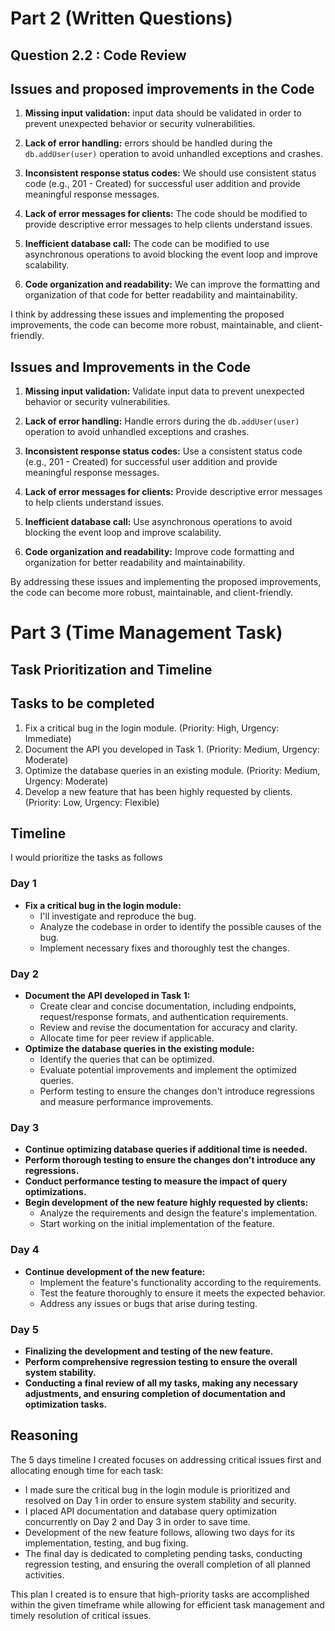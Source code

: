 # Part 2 (Written Questions)

## Question 2.2 : Code Review

## Issues and proposed improvements in the Code

1. **Missing input validation:** input data should be validated in order to prevent unexpected behavior or security vulnerabilities.

2. **Lack of error handling:**  errors should be handled during the `db.addUser(user)` operation to avoid unhandled exceptions and crashes.

3. **Inconsistent response status codes:** We should use consistent status code (e.g., 201 - Created) for successful user addition and provide meaningful response messages.

4. **Lack of error messages for clients:** The code should be modified to provide descriptive error messages to help clients understand issues.

5. **Inefficient database call:** The code can be modified to use asynchronous operations to avoid blocking the event loop and improve scalability.

6. **Code organization and readability:** We can improve the formatting and organization of that code  for better readability and maintainability.

I think by addressing these issues and implementing the proposed improvements, the code can become more robust, maintainable, and client-friendly.


## Issues and Improvements in the Code

1. **Missing input validation:** Validate input data to prevent unexpected behavior or security vulnerabilities.

2. **Lack of error handling:** Handle errors during the `db.addUser(user)` operation to avoid unhandled exceptions and crashes.

3. **Inconsistent response status codes:** Use a consistent status code (e.g., 201 - Created) for successful user addition and provide meaningful response messages.

4. **Lack of error messages for clients:** Provide descriptive error messages to help clients understand issues.

5. **Inefficient database call:** Use asynchronous operations to avoid blocking the event loop and improve scalability.

6. **Code organization and readability:** Improve code formatting and organization for better readability and maintainability.

By addressing these issues and implementing the proposed improvements, the code can become more robust, maintainable, and client-friendly.

# Part 3 (Time Management Task)

## Task Prioritization and Timeline

## Tasks to be completed

1. Fix a critical bug in the login module. (Priority: High, Urgency: Immediate)
2. Document the API you developed in Task 1. (Priority: Medium, Urgency: Moderate)
3. Optimize the database queries in an existing module. (Priority: Medium, Urgency: Moderate)
4. Develop a new feature that has been highly requested by clients. (Priority: Low, Urgency: Flexible)

## Timeline

I would prioritize the tasks as follows
### Day 1

- **Fix a critical bug in the login module:**
  - I'll investigate and reproduce the bug.
  - Analyze the codebase in order to identify the possible causes of the bug.
  - Implement necessary fixes and thoroughly test the changes.

### Day 2

- **Document the API developed in Task 1:**
  - Create clear and concise documentation, including endpoints, request/response formats, and authentication requirements.
  - Review and revise the documentation for accuracy and clarity.
  - Allocate time for peer review if applicable.
- **Optimize the database queries in the existing module:**
  - Identify the queries that can be optimized.
  - Evaluate potential improvements and implement the optimized queries.
  - Perform testing to ensure the changes don't introduce regressions and measure performance improvements.

### Day 3

- **Continue optimizing database queries if additional time is needed.**
- **Perform thorough testing to ensure the changes don't introduce any regressions.**
- **Conduct performance testing to measure the impact of query optimizations.**
- **Begin development of the new feature highly requested by clients:**
  - Analyze the requirements and design the feature's implementation.
  - Start working on the initial implementation of the feature.

### Day 4

- **Continue development of the new feature:**
  - Implement the feature's functionality according to the requirements.
  - Test the feature thoroughly to ensure it meets the expected behavior.
  - Address any issues or bugs that arise during testing.

### Day 5

- **Finalizing the development and testing of the new feature.**
- **Perform comprehensive regression testing to ensure the overall system stability.**
- **Conducting a final review of all my tasks, making any necessary adjustments, and ensuring completion of documentation and optimization tasks.**

## Reasoning

The 5 days timeline I created focuses on addressing critical issues first and allocating enough time for each task:

- I made sure the  critical bug in the login module is prioritized and resolved on Day 1 in order to ensure system stability and security.
- I placed API documentation and database query optimization concurrently on Day 2 and Day 3 in order to save time.
- Development of the new feature follows, allowing two days for its implementation, testing, and bug fixing.
- The final day is dedicated to completing pending tasks, conducting regression testing, and ensuring the overall completion of all planned activities.

This plan I created is to ensure that high-priority tasks are accomplished within the given timeframe while allowing for efficient task management and timely resolution of critical issues.

